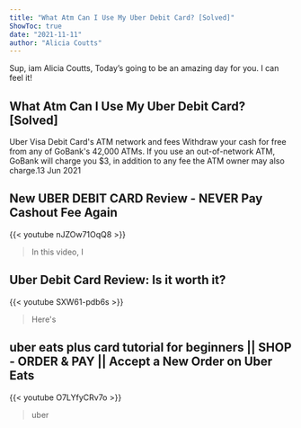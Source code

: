 ```yaml
---
title: "What Atm Can I Use My Uber Debit Card? [Solved]"
ShowToc: true 
date: "2021-11-11"
author: "Alicia Coutts" 
---
```


Sup, iam Alicia Coutts, Today’s going to be an amazing day for you. I can feel it!
## What Atm Can I Use My Uber Debit Card? [Solved]
Uber Visa Debit Card's ATM network and fees Withdraw your cash for free from any of GoBank's 42,000 ATMs. If you use an out-of-network ATM, GoBank will charge you $3, in addition to any fee the ATM owner may also charge.13 Jun 2021

## New UBER DEBIT CARD Review - NEVER Pay Cashout Fee Again
{{< youtube nJZOw71OqQ8 >}}
>In this video, I 

## Uber Debit Card Review: Is it worth it?
{{< youtube SXW61-pdb6s >}}
>Here's 

## uber eats plus card tutorial for beginners || SHOP - ORDER & PAY || Accept a New Order on Uber Eats
{{< youtube O7LYfyCRv7o >}}
>uber


